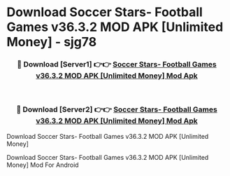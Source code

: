 # Download Soccer Stars- Football Games v36.3.2 MOD APK [Unlimited Money] - sjg78


<div align="center">
<h3>🔴 Download [Server1] 👉👉 <a href="https://apk-comot.site?title=Soccer_Stars-_Football_Games_v36.3.2_MOD_APK_[Unlimited_Money]">Soccer Stars- Football Games v36.3.2 MOD APK [Unlimited Money] Mod Apk</a></h3><br>
<h3>🔴 Download [Server2] 👉👉 <a href="https://apk-comot.site?title=Soccer_Stars-_Football_Games_v36.3.2_MOD_APK_[Unlimited_Money]">Soccer Stars- Football Games v36.3.2 MOD APK [Unlimited Money] Mod Apk</a></h3>
</div>



Download Soccer Stars- Football Games v36.3.2 MOD APK [Unlimited Money] 

Download Soccer Stars- Football Games v36.3.2 MOD APK [Unlimited Money] Mod For Android